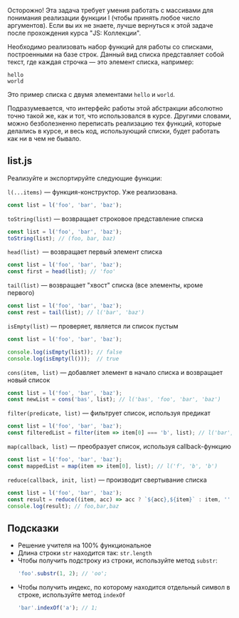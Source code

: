 Осторожно! Эта задача требует умения работать с массивами для понимания реализации функции l (чтобы принять любое число аргументов). Если вы их не знаете, лучше вернуться к этой задаче после прохождения курса "JS: Коллекции".

Необходимо реализовать набор функций для работы со списками, построенными на базе строк. Данный вид списка представляет собой текст, где каждая строчка — это элемент списка, например:

```
hello
world
```

Это пример списка с двумя элементами `hello` и `world`.

Подразумевается, что интерфейс работы этой абстракции абсолютно точно такой же, как и тот, что использовался в курсе. Другими словами, можно безболезненно переписать реализацию тех функций, которые делались в курсе, и весь код, использующий списки, будет работать как ни в чем не бывало.

## list.js
Реализуйте и экспортируйте следующие функции:

`l(...items)` — функция-конструктор. Уже реализована.

```js
const list = l('foo', 'bar', 'baz');
```

`toString(list)` — возвращает строковое представление списка

```js
const list = l('foo', 'bar', 'baz');
toString(list); // (foo, bar, baz)
```

`head(list) `— возвращает первый элемент списка

```js
const list = l('foo', 'bar', 'baz');
const first = head(list); // 'foo'
```

`tail(list)` — возвращает "хвост" списка (все элементы, кроме первого)

```js
const list = l('foo', 'bar', 'baz');
const rest = tail(list); // l('bar', 'baz')
```

`isEmpty(list)` — проверяет, является ли список пустым

```js
const list = l('foo', 'bar', 'baz');

console.log(isEmpty(list)); // false
console.log(isEmpty(l()));  // true
```

`cons(item, list)` — добавляет элемент в начало списка и возвращает новый список

```js
const list = l('foo', 'bar', 'baz');
const newList = cons('bas', list); // l('bas', 'foo', 'bar', 'baz')
```

`filter(predicate, list)` — фильтрует список, используя предикат

```js
const list = l('foo', 'bar', 'baz');
const filteredList = filter(item => item[0] === 'b', list); // l('bar', 'baz')
```

`map(callback, list)` — преобразует список, используя callback-функцию

```js
const list = l('foo', 'bar', 'baz');
const mappedList = map(item => item[0], list); // l('f', 'b', 'b')
```

`reduce(callback, init, list)` — производит свертывание списка

```js
const list = l('foo', 'bar', 'baz');
const result = reduce((item, acc) => acc ? `${acc},${item}` : item, '', list);
console.log(result); // foo,bar,baz
```

## Подсказки

* Решение учителя на 100% функциональное
* Длина строки `str` находится так: `str.length`
* Чтобы получить подстроку из строки, используйте метод `substr`:
  ```js
  'foo'.substr(1, 2); // 'oo';
  ```
* Чтобы получить индекс, по которому находится отдельный символ в строке, используйте метод `indexOf`
  ```js
  'bar'.indexOf('a'); // 1;
  ```
